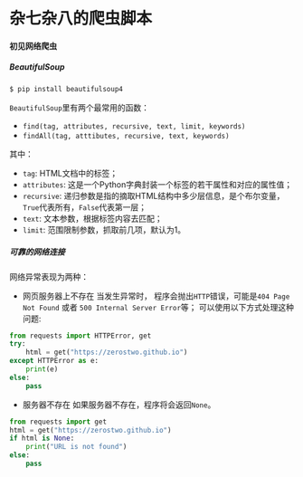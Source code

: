 杂七杂八的爬虫脚本
===

#### 初见网络爬虫

##### BeautifulSoup

```bash
$ pip install beautifulsoup4
```

`BeautifulSoup`里有两个最常用的函数：
- `find(tag, attributes, recursive, text, limit, keywords)`
- `findAll(tag, atttibutes, recursive, text, keywords)`

其中：
- `tag`: HTML文档中的标签；
- `attributes`: 这是一个Python字典封装一个标签的若干属性和对应的属性值；
- `recursive`: 递归参数是指的摘取HTML结构中多少层信息，是个布尔变量，`True`代表所有，`False`代表第一层；
- `text`: 文本参数，根据标签内容去匹配；
- `limit`: 范围限制参数，抓取前几项，默认为1。

##### 可靠的网络连接

网络异常表现为两种：
- 网页服务器上不存在
当发生异常时， 程序会抛出`HTTP`错误，可能是`404 Page Not Found` 或者 `500 Internal Server Error`等；
可以使用以下方式处理这种问题:

```python
from requests import HTTPError, get
try:
    html = get("https://zerostwo.github.io")
except HTTPError as e:
    print(e)
else:
    pass
```

- 服务器不存在
如果服务器不存在，程序将会返回`None`。

```python
from requests import get
html = get("https://zerostwo.github.io")
if html is None:
    print("URL is not found")
else:
    pass
```